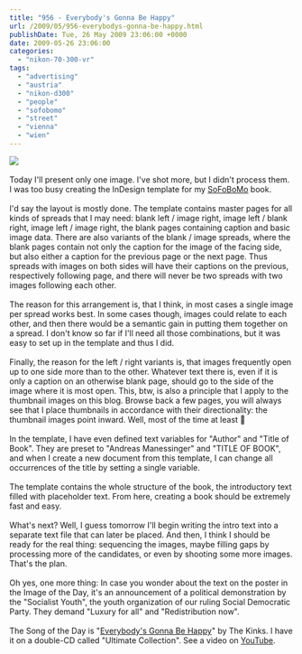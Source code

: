 ```yaml
---
title: "956 - Everybody's Gonna Be Happy"
url: /2009/05/956-everybodys-gonna-be-happy.html
publishDate: Tue, 26 May 2009 23:06:00 +0000
date: 2009-05-26 23:06:00
categories: 
  - "nikon-70-300-vr"
tags: 
  - "advertising"
  - "austria"
  - "nikon-d300"
  - "people"
  - "sofobomo"
  - "street"
  - "vienna"
  - "wien"
---
```

<a href="https://d25zfm9zpd7gm5.cloudfront.net/1200x1200/2009/20090526_144749_ps.jpg" target="_blank"><img src="https://d25zfm9zpd7gm5.cloudfront.net/0600x0600/2009/20090526_144749_ps.jpg"/></a><br/><br/>Today I'll present only one image. I've shot more, but I didn't process them. I was too busy creating the InDesign template for my <a href="http://www.sofobomo.org/" target="_blank">SoFoBoMo</a> book.<br/><br/>I'd say the layout is mostly done. The template contains master pages for all kinds of spreads that I may need: blank left / image right, image left / blank right, image left / image right, the blank pages containing caption and basic image data. There are also variants of the blank / image spreads, where the blank pages contain not only the caption for the image of the facing side, but also either a caption for the previous page or the next page. Thus spreads with images on both sides will have their captions on the previous, respectively following page, and there will never be two spreads with two images following each other.<br/><br/>The reason for this arrangement is, that I think, in most cases a single image per spread works best. In some cases though, images could relate to each other, and then there would be a semantic gain in putting them together on a spread. I don't know so far if I'll need all those combinations, but it was easy to set up in the template and thus I did.<br/><br/>Finally, the reason for the left / right variants is, that images frequently open up to one side more than to the other. Whatever text there is, even if it is only a caption on an otherwise blank page, should go to the side of the image where it is most open. This, btw, is also a principle that I apply to the thumbnail images on this blog. Browse back a few pages, you will always see that I place thumbnails in accordance with their directionality: the thumbnail images point inward. Well, most of the time at least 🙂<br/><br/>In the template, I have even defined text variables for "Author" and "Title of Book". They are preset to "Andreas Manessinger" and "TITLE OF BOOK", and when I create a new document from this template, I can change all occurrences of the title by setting a single variable.<br/><br/>The template contains the whole structure of the book, the introductory text filled with placeholder text. From here, creating a book should be extremely fast and easy.<br/><br/> What's next? Well, I guess tomorrow I'll begin writing the intro text into a separate text file that can later be placed. And then, I think I should be ready for the real thing: sequencing the images, maybe filling gaps by processing more of the candidates, or even by shooting some more images. That's the plan.<br/><br/>Oh yes, one more thing: In case you wonder about the text on the poster in the Image of the Day, it's an announcement of a political demonstration by the "Socialist Youth", the youth organization of our ruling Social Democratic Party. They demand "Luxury for all" and "Redistribution now".<br/><br/>The Song of the Day is "<a href="http://www.lyricsmode.com/lyrics/q/queens_of_the_stone_age/everybodys_gonna_be_happy.html" target="_blank">Everybody's Gonna Be Happy</a>" by The Kinks. I have it on a double-CD called "Ultimate Collection". See a video on <a href="http://www.youtube.com/watch?v=Z79vd3NpW7k" target="_blank">YouTube</a>.
